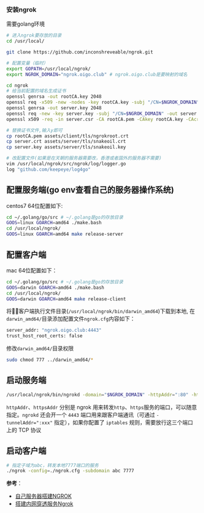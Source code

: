 ### 安装ngrok
需要golang环境
```bash
# 进入ngrok要存放的目录
cd /usr/local/

git clone https://github.com/inconshreveable/ngrok.git

# 配置变量（临时）
export GOPATH=/usr/local/ngrok/
export NGROK_DOMAIN="ngrok.oigo.club" # ngrok.oigo.club是要映射的域名

cd ngrok
# 给当前配置的域名生成证书
openssl genrsa -out rootCA.key 2048  
openssl req -x509 -new -nodes -key rootCA.key -subj "/CN=$NGROK_DOMAIN" -days 5000 -out rootCA.pem  
openssl genrsa -out server.key 2048  
openssl req -new -key server.key -subj "/CN=$NGROK_DOMAIN" -out server.csr  
openssl x509 -req -in server.csr -CA rootCA.pem -CAkey rootCA.key -CAcreateserial -out server.crt -days 5000

# 替换证书文件,输入y即可
cp rootCA.pem assets/client/tls/ngrokroot.crt  
cp server.crt assets/server/tls/snakeoil.crt  
cp server.key assets/server/tls/snakeoil.key  

# 改配置文件(如果是在天朝的服务器需要改，香港或者国外的服务器不需要)
vim /usr/local/ngrok/src/ngrok/log/logger.go  
log "github.com/keepeye/log4go"  

```

## 配置服务端(go env查看自己的服务器操作系统)
centos7 64位配置如下:
```bash
cd ~/.golang/go/src # ~/.golang是go的存放目录
GOOS=linux GOARCH=amd64 ./make.bash  
cd /usr/local/ngrok/  
GOOS=linux GOARCH=amd64 make release-server  
```

## 配置客户端
mac 64位配置如下：
```bash
cd ~/.golang/go/src # ~/.golang是go的存放目录
GOOS=darwin GOARCH=amd64 ./make.bash
cd /usr/local/ngrok/
GOOS=darwin GOARCH=amd64 make release-client
```
将客户端执行文件目录(`/usr/local/ngrok/bin/darwin_amd64`)下载到本地, 在`darwin_amd64/`目录添加配置文件`ngrok.cfg`内容如下：
```bash
server_addr: "ngrok.oigo.club:4443"
trust_host_root_certs: false
```
修改`darwin_amd64/`目录权限
```bash
sudo chmod 777 ../darwin_amd64/* 
```


## 启动服务端
```bash
/usr/local/ngrok/bin/ngrokd -domain="$NGROK_DOMAIN" -httpAddr=":80" -httpsAddr=":8080"
```
`httpAddr`、`httpsAddr` 分别是 ngrok 用来转发`http`、`https`服务的端口，可以随意指定。`ngrokd` 还会开一个 `4443` 端口用来跟客户端通讯（可通过 `-tunnelAddr=":xxx"` 指定），如果你配置了 `iptables` 规则，需要放行这三个端口上的 TCP 协议

## 启动客户端
```bash
# 指定子域为abc，转发本地7777端口的服务
./ngrok -config=./ngrok.cfg -subdomain abc 7777
```

**参考**：
- [自己服务器搭建NGROK](https://www.jianshu.com/p/406b041a7635)
- [搭建内网穿透服务Ngrok](https://zhuanlan.zhihu.com/p/25768758?utm_source=wechat_session&utm_medium=social)
